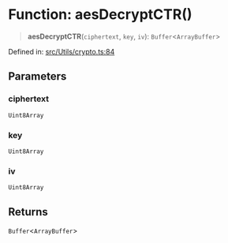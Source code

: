 # Function: aesDecryptCTR()

> **aesDecryptCTR**(`ciphertext`, `key`, `iv`): `Buffer`\<`ArrayBuffer`\>

Defined in: [src/Utils/crypto.ts:84](https://github.com/Fokusdotid/Baileys/blob/58a03b5a49cf326e1050515994499cb0bb76662f/src/Utils/crypto.ts#L84)

## Parameters

### ciphertext

`Uint8Array`

### key

`Uint8Array`

### iv

`Uint8Array`

## Returns

`Buffer`\<`ArrayBuffer`\>
